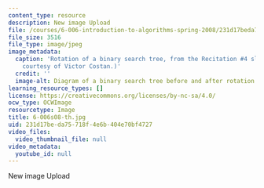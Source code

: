```yaml
---
content_type: resource
description: New image Upload
file: /courses/6-006-introduction-to-algorithms-spring-2008/231d17beda75718f4e6b404e70bf4727_6-006s08-th.jpg
file_size: 3516
file_type: image/jpeg
image_metadata:
  caption: 'Rotation of a binary search tree, from the Recitation #4 slides. (Figure
    courtesy of Victor Costan.)'
  credit: ''
  image-alt: Diagram of a binary search tree before and after rotation.
learning_resource_types: []
license: https://creativecommons.org/licenses/by-nc-sa/4.0/
ocw_type: OCWImage
resourcetype: Image
title: 6-006s08-th.jpg
uid: 231d17be-da75-718f-4e6b-404e70bf4727
video_files:
  video_thumbnail_file: null
video_metadata:
  youtube_id: null
---
```

New image Upload